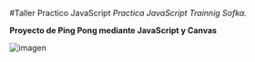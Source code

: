 #Taller Practico JavaScript
_Practica JavaScript Trainnig Sofka._

**Proyecto de Ping Pong mediante JavaScript y Canvas**

![imagen](https://user-images.githubusercontent.com/64755135/165421143-042016ba-6e99-4789-bb06-671bb193d749.png)
